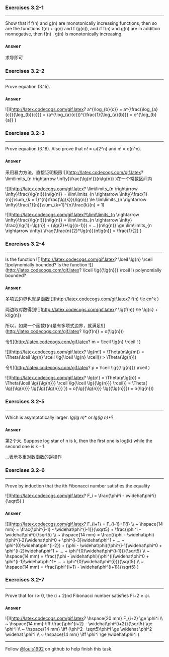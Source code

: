 ### Exercises 3.2-1
***
Show that if f(n) and g(n) are monotonically increasing functions, then so are the functions f(n) + g(n) and f (g(n)), and if f(n) and g(n) are in addition nonnegative, then f(n) · g(n) is monotonically increasing.

### `Answer`
求导即可


### Exercises 3.2-2
***
Prove equation (3.15).

### `Answer`
![](http://latex.codecogs.com/gif.latex? a^{\\log_{b}{c}} = a^{\\frac{\\log_{a}{c}}{\\log_{b}{c}}}
= \(a^{\\log_{a}{c}}\)^{\\frac{1}{\\log_{a}{b}}} 
= c^{\\log_{b}{a}}  )


### Exercises 3.2-3
***
Prove equation (3.18). Also prove that n! = ω(2^n) and n! = o(n^n).

### `Answer`
采用暴力方法，直接证明极限![](http://latex.codecogs.com/gif.latex? \\lim\\limits_{n \\rightarrow  \\infty}\\frac{\\lg{n!}}{n\\lg{n}} )在一个常数区间内 

![](http://latex.codecogs.com/gif.latex? \\lim\\limits_{n \\rightarrow \\infty}\\frac{\\lg{n!}}{n\\lg{n}} = \\lim\\limits_{n \\rightarrow \\infty}\\frac{1}{n}}\\sum_{k = 1}^{n}\\frac{\\lg{k}}{\\lg{n}} 
\\le \\lim\\limits_{n \\rightarrow \\infty}\\frac{1}{n}}\\sum_{k=1}^{n}\\frac{k}{n} = 1)

![](http://latex.codecogs.com/gif.latex?\\lim\\limits_{n \\rightarrow \\infty}\\frac{\\lg{n!}}{n\\lg{n}} = \\lim\\limits_{n \\rightarrow \\infty} \\frac{\(\\lg{1}+\\lg{n}\) + \(\\lg{2}+\\lg{\(n-1\)}\) + ...}{n\\lg{n}} \\ge \\lim\\limits_{n \\rightarrow \\infty} \\frac{\\frac{n}{2}*\\lg{n}}{n\\lg{n}} = \\frac{1}{2} )

### Exercises 3.2-4
***
Is the function ![](http://latex.codecogs.com/gif.latex? \\lceil \\lg{n} \\rceil !)polynomially bounded? Is the function ![](http://latex.codecogs.com/gif.latex? \\lceil \\lg{{\\lg{n}}} \\rceil !) polynomially bounded?

### `Answer`
多项式边界也就是函数![](http://latex.codecogs.com/gif.latex? f\(n\) \\le cn^k )

两边取对数得到![](http://latex.codecogs.com/gif.latex? \\lg{f\(n\)}  \\le \\lg{c} + k\\lg{n}) 

所以，如果一个函数f(n)是有多项式边界，就满足![](http://latex.codecogs.com/gif.latex? \\lg{f\(n\)} = o\(\\lg{n}\))

令![](http://latex.codecogs.com/gif.latex? m = \\lceil \\lg{n} \\rceil ! )

![](http://latex.codecogs.com/gif.latex? \\lg{m!} = \\Theta\(m\\lg{m}\) = \\Theta\(\\lceil \\lg{n} \\rceil \\lg{\\lceil \\lg{n} \\rceil}\) > \\Theta\(\\lg{n}\)) 

令![](http://latex.codecogs.com/gif.latex? p = \\lceil \\lg{{\\lg{n}}} \\rceil )

![](http://latex.codecogs.com/gif.latex? \\lg{p!} = \\Theta\(p\\lg{p}\) = \\Theta\(\\lceil \\lg{{\\lg{n}}} \\rceil \\lg{\\lceil \\lg{{\\lg{n}}} \\rceil}\) = 
\\Theta\( \\lg{{\\lg{n}}} \\lg{\\lg{{\\lg{n}}} }\) = 
o\(\\lg{{\\lg{n}}} \\lg{{\\lg{n}}}\) = o\(\\lg{n}\)) 

### Exercises 3.2-5
***
Which is asymptotically larger: **lg(lg* n)** or **lg*(lg n)**?

### `Answer`
第2个大. Suppose log star of n is k, then the first one is log(k) while the second one is k - 1.

...表示多重对数函数的逆操作

### Exercises 3.2-6
***
Prove by induction that the ith Fibonacci number satisfies the equality

![](http://latex.codecogs.com/gif.latex? F_i = \\frac{\\phi^i - \\widehat\\phi^i}{\\sqrt5}  )

### `Answer`
![](http://latex.codecogs.com/gif.latex? F_{i+1} = F_{i-1}+F{i} \\\\  ~
\\hspace{14 mm} = \\frac{\\phi^{i-1} - \\widehat\\phi^{i-1}}{\\sqrt5} + \\frac{\\phi^i - \\widehat\\phi^i}{\\sqrt5} \\\\  ~
\\hspace{14 mm} = \\frac{\(\\phi - \\widehat\\phi\)\(\\phi^{i-2}\\widehat\\phi^0 + \\phi^{i-3}\\widehat\\phi^1 + ... + \\phi^{0}\\widehat\\phi^{i-2}\) + \(\\phi - \\widehat\\phi\)\(\\phi^{i-1}\\widehat\\phi^0 + \\phi^{i-2}\\widehat\\phi^1 + ... + \\phi^{0}\\widehat\\phi^{i-1}\)}{\\sqrt5} \\\\  ~
\\hspace{14 mm} = \\frac{\(\\phi - \\widehat\\phi\)\(\\phi^{i}\\widehat\\phi^0 + \\phi^{i-1}\\widehat\\phi^1+ ... + \\phi^{0}\\widehat\\phi^{i}\)}{\\sqrt5} \\\\  ~
\\hspace{14 mm} = \\frac{\\phi^{i+1} - \\widehat\\phi^{i+1}}{\\sqrt5}
)

### Exercises 3.2-7
***
Prove that for i ≥ 0, the (i + 2)nd Fibonacci number satisfies Fi+2 ≥ φi.

### `Answer`
![](http://latex.codecogs.com/gif.latex? \\hspace{20 mm} F_{i+2} \\ge \\phi^i \\\\  ~
\\hspace{14 mm} \\iff \\frac{\\phi^{i+2} - \\widehat\\phi^{i+2}}{\\sqrt5} \\ge \\phi^i \\\\  ~
\\hspace{14 mm} \\iff \(\\phi^2- \\sqrt5\)\\phi^i \\ge \\widehat \\phi^2 \\widehat \\phi^i \\\\  ~
\\hspace{14 mm} \\iff \\phi^i \\ge \\widehat\\phi^i
)


***
Follow [@louis1992](https://github.com/gzc) on github to help finish this task.

